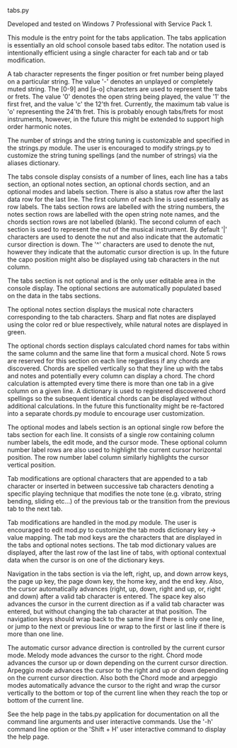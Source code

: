 tabs.py

Developed and tested on Windows 7 Professional with Service Pack 1. 

This module is the entry point for the tabs application.  The tabs application is essentially an old school console based tabs editor.  The notation used is intentionally efficient using a single character for each tab and or tab modification.  

A tab character represents the finger position or fret number being played on a particular string.  The value '-' denotes an unplayed or 
completely muted string.  The [0-9] and [a-o] characters are used to represent the tabs or frets.  The value '0' denotes the open string 
being played, the value '1' the first fret, and the value 'c' the 12'th fret.  Currently, the maximum tab value is 'o' representing the 
24'th fret.  This is probably enough tabs/frets for most instruments, however, in the future this might be extended to support high order 
harmonic notes.

The number of strings and the string tuning is customizable and specified in the strings.py module.  The user is encouraged to modify 
strings.py to customize the string tuning spellings (and the number of strings) via the aliases dictionary.

The tabs console display consists of a number of lines, each line has a tabs section, an optional notes section, an optional chords section, and an optional modes and labels section.  There is also a status row after the last data row for the last line.  The first column of each line is used essentially as row labels.  The tabs section rows are labelled with the string numbers, the notes section rows are labelled with the open string note names, and the chords section rows are not labelled (blank).  The second column of each section is used to represent the nut of the musical instrument.  By default '|' characters are used to denote the nut and also indicate that the automatic cursor direction is down.  The '^' characters are used to denote the nut, however they indicate that the automatic cursor direction is up.  In the future the capo position might also be displayed using tab characters in the nut column.

The tabs section is not optional and is the only user editable area in the console display.  The optional sections are automatically populated based on the data in the tabs sections.  

The optional notes section displays the musical note characters corresponding to the tab characters.  Sharp and flat notes are displayed  using the color red or blue respectively, while natural notes are displayed in green.

The optional chords section displays calculated chord names for tabs within the same column and the same line that form a musical chord.  Note 5 rows are reserved for this section on each line regardless if any chords are discovered.  Chords are spelled vertically so that 
they line up with the tabs and notes and potentially every column can display a chord.  The chord calculation is attempted every time there is more than one tab in a give column on a given line.  A dictionary is used to registered discovered chord spellings so the subsequent identical chords can be displayed without additional calculations.  In the future this functionality might be re-factored into a separate chords.py module to encourage user customization.

The optional modes and labels section is an optional single row before the tabs section for each line.  It consists of a single row 
containing column number labels, the edit mode, and the cursor mode.  These optional column number label rows are also used to highlight 
the current cursor horizontal position.  The row number label column similarly highlights the cursor vertical position.

Tab modifications are optional characters that are appended to a tab character or inserted in between successive tab characters denoting a specific playing technique that modifies the note tone (e.g. vibrato, string bending, sliding etc...) of the previous tab or the transition from the previous tab to the next tab.

Tab modifications are handled in the mod.py module.  The user is encouraged to edit mod.py to customize the tab mods dictionary 
key -> value mapping.  The tab mod keys are the characters that are displayed in the tabs and optional notes sections.  The tab mod 
dictionary values are displayed, after the last row of the last line of tabs, with optional contextual data when the cursor is on one 
of the dictionary keys.

Navigation in the tabs section is via the left, right, up, and down arrow keys, the page up key, the page down key, the home key, and the 
end key.  Also, the cursor automatically advances (right, up, down, right and up, or, right and down) after a valid tab character is entered.  The space key also advances the cursor in the current direction as if a valid tab character was entered, but without changing the tab character at that position.  The navigation keys should wrap back to the same line if there is only one line, or jump to the next or previous line or wrap to the first or last line if there is more than one line.

The automatic cursor advance direction is controlled by the current cursor mode.  Melody mode advances the cursor to the right.  Chord mode advances the cursor up or down depending on the current cursor direction.  Arpeggio mode advances the cursor to the right and up or down depending on the current cursor direction.  Also both the Chord mode and arpeggio modes automatically advance the cursor to the right and wrap the cursor vertically to the bottom or top of the current line when they reach the top or bottom of the current line.

See the help page in the tabs.py application for documentation on all the command line arguments and user interactive commands.  Use the 
'-h' command line option or the 'Shift + H' user interactive command to display the help page.
